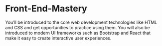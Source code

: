 # Front-End-Mastery
You’ll be introduced to the core web development technologies like HTML and CSS and get opportunities to practice using them. You will also be introduced to modern UI frameworks such as Bootstrap and React that make it easy to create interactive user experiences. 
